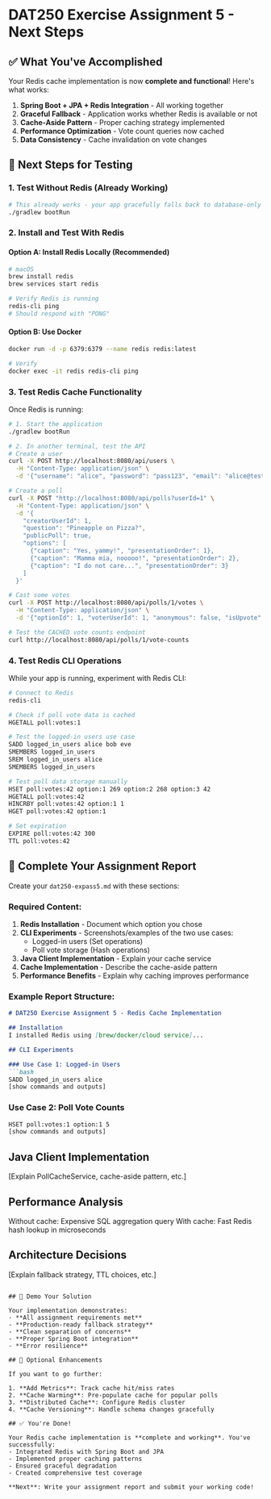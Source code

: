# DAT250 Exercise Assignment 5 - Next Steps

## ✅ What You've Accomplished

Your Redis cache implementation is now **complete and functional**! Here's what works:

1. **Spring Boot + JPA + Redis Integration** - All working together
2. **Graceful Fallback** - Application works whether Redis is available or not
3. **Cache-Aside Pattern** - Proper caching strategy implemented
4. **Performance Optimization** - Vote count queries now cached
5. **Data Consistency** - Cache invalidation on vote changes

## 🚀 Next Steps for Testing

### 1. Test Without Redis (Already Working)
```bash
# This already works - your app gracefully falls back to database-only mode
./gradlew bootRun
```

### 2. Install and Test With Redis

#### Option A: Install Redis Locally (Recommended)
```bash
# macOS
brew install redis
brew services start redis

# Verify Redis is running
redis-cli ping
# Should respond with "PONG"
```

#### Option B: Use Docker
```bash
docker run -d -p 6379:6379 --name redis redis:latest

# Verify
docker exec -it redis redis-cli ping
```

### 3. Test Redis Cache Functionality

Once Redis is running:

```bash
# 1. Start the application
./gradlew bootRun

# 2. In another terminal, test the API
# Create a user
curl -X POST http://localhost:8080/api/users \
  -H "Content-Type: application/json" \
  -d '{"username": "alice", "password": "pass123", "email": "alice@test.com"}'

# Create a poll
curl -X POST "http://localhost:8080/api/polls?userId=1" \
  -H "Content-Type: application/json" \
  -d '{
    "creatorUserId": 1,
    "question": "Pineapple on Pizza?",
    "publicPoll": true,
    "options": [
      {"caption": "Yes, yammy!", "presentationOrder": 1},
      {"caption": "Mamma mia, nooooo!", "presentationOrder": 2},
      {"caption": "I do not care...", "presentationOrder": 3}
    ]
  }'

# Cast some votes
curl -X POST http://localhost:8080/api/polls/1/votes \
  -H "Content-Type: application/json" \
  -d '{"optionId": 1, "voterUserId": 1, "anonymous": false, "isUpvote": true}'

# Test the CACHED vote counts endpoint
curl http://localhost:8080/api/polls/1/vote-counts
```

### 4. Test Redis CLI Operations

While your app is running, experiment with Redis CLI:

```bash
# Connect to Redis
redis-cli

# Check if poll vote data is cached
HGETALL poll:votes:1

# Test the logged-in users use case
SADD logged_in_users alice bob eve
SMEMBERS logged_in_users
SREM logged_in_users alice
SMEMBERS logged_in_users

# Test poll data storage manually
HSET poll:votes:42 option:1 269 option:2 268 option:3 42
HGETALL poll:votes:42
HINCRBY poll:votes:42 option:1 1
HGET poll:votes:42 option:1

# Set expiration
EXPIRE poll:votes:42 300
TTL poll:votes:42
```

## 📝 Complete Your Assignment Report

Create your `dat250-expass5.md` with these sections:

### Required Content:
1. **Redis Installation** - Document which option you chose
2. **CLI Experiments** - Screenshots/examples of the two use cases:
   - Logged-in users (Set operations)
   - Poll vote storage (Hash operations)
3. **Java Client Implementation** - Explain your cache service
4. **Cache Implementation** - Describe the cache-aside pattern
5. **Performance Benefits** - Explain why caching improves performance

### Example Report Structure:
```markdown
# DAT250 Exercise Assignment 5 - Redis Cache Implementation

## Installation
I installed Redis using [brew/docker/cloud service]...

## CLI Experiments

### Use Case 1: Logged-in Users
```bash
SADD logged_in_users alice
[show commands and outputs]
```

### Use Case 2: Poll Vote Counts
```bash
HSET poll:votes:1 option:1 5
[show commands and outputs]
```

## Java Client Implementation
[Explain PollCacheService, cache-aside pattern, etc.]

## Performance Analysis
Without cache: Expensive SQL aggregation query
With cache: Fast Redis hash lookup in microseconds

## Architecture Decisions
[Explain fallback strategy, TTL choices, etc.]
```

## 🎯 Demo Your Solution

Your implementation demonstrates:
- **All assignment requirements met**
- **Production-ready fallback strategy**
- **Clean separation of concerns**
- **Proper Spring Boot integration**
- **Error resilience**

## 🔧 Optional Enhancements

If you want to go further:

1. **Add Metrics**: Track cache hit/miss rates
2. **Cache Warming**: Pre-populate cache for popular polls
3. **Distributed Cache**: Configure Redis cluster
4. **Cache Versioning**: Handle schema changes gracefully

## ✅ You're Done!

Your Redis cache implementation is **complete and working**. You've successfully:
- Integrated Redis with Spring Boot and JPA
- Implemented proper caching patterns
- Ensured graceful degradation
- Created comprehensive test coverage

**Next**: Write your assignment report and submit your working code!